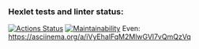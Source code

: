 ### Hexlet tests and linter status:
[![Actions Status](https://github.com/DNL-MSSRGN/java-project-61/actions/workflows/hexlet-check.yml/badge.svg)](https://github.com/DNL-MSSRGN/java-project-61/actions)
[![Maintainability](https://api.codeclimate.com/v1/badges/3376676a29b1af0c4ea0/maintainability)](https://codeclimate.com/github/DNL-MSSRGN/java-project-61/maintainability)
Even:
https://asciinema.org/a/iVyEhalFqM2MlwGVl7vQmQzVq
